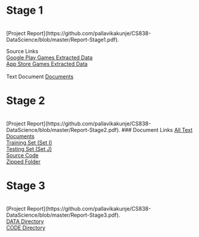 
<h1>Stage 1</h1>
<br>
[Project Report](https://github.com/pallavikakunje/CS838-DataScience/blob/master/Report-Stage1.pdf).

Source Links<br>
<a href = "https://github.com/pallavikakunje/CS838-DataScience/blob/master/Playstore_source.json">Google Play Games Extracted Data</a> <br>
<a href = "https://github.com/pallavikakunje/CS838-DataScience/blob/master/game_final_backup.json">App Store Games Extracted Data</a>
<br><br>
Text Document 
<a href = "https://github.com/pallavikakunje/CS838-DataScience/tree/master/documents">Documents</a>



<h1>Stage 2</h1>
<br>
[Project Report](https://github.com/pallavikakunje/CS838-DataScience/blob/master/Report-Stage2.pdf).
### Document Links 
<a href = "https://github.com/pallavikakunje/CS838-DataScience/tree/master/Stage2/all_text_documents">All Text Documents</a><br>
<a href = "https://github.com/pallavikakunje/CS838-DataScience/tree/master/Stage2/set_I_text_documents">Training Set (Set I)</a><br>
<a href = "https://github.com/pallavikakunje/CS838-DataScience/tree/master/Stage2/set_J_documents">Testing Set (Set J)</a><br>
<a href = "https://github.com/pallavikakunje/CS838-DataScience/tree/master/Stage2/code">Source Code</a><br>
<a href = "https://github.com/pallavikakunje/CS838-DataScience/blob/master/Stage2/Stage2.zip">Zipped Folder</a><br>

<h1>Stage 3</h1>
<br>
[Project Report](https://github.com/pallavikakunje/CS838-DataScience/blob/master/Report-Stage3.pdf).
<br> 
<a href = "https://github.com/pallavikakunje/CS838-DataScience/tree/master/stage3/DATA">DATA Directory</a><br>
<a href = "https://github.com/pallavikakunje/CS838-DataScience/tree/master/stage3/CODE">CODE Directory</a><br>


